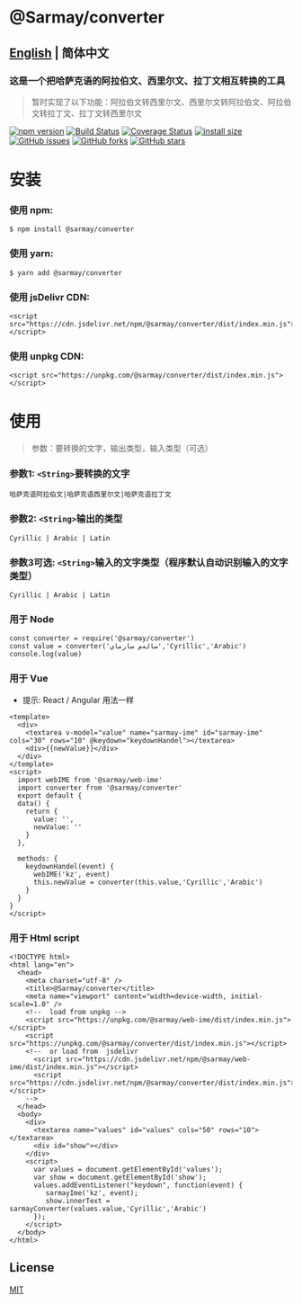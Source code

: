 # @Sarmay/converter

## [English](https://github.com/Sarmay/sarmay-converter#readme) | 简体中文

### 这是一个把哈萨克语的阿拉伯文、西里尔文、拉丁文相互转换的工具

> 暂时实现了以下功能：阿拉伯文转西里尔文、西里尔文转阿拉伯文、阿拉伯文转拉丁文、拉丁文转西里尔文

[![npm version](https://img.shields.io/npm/v/@sarmay/converter.svg?style=flat-square)](https://www.npmjs.org/package/@sarmay/converter)
[![Build Status](https://www.travis-ci.com/Sarmay/sarmay-converter.svg?branch=master)](https://www.travis-ci.com/Sarmay/sarmay-converter)    [![Coverage Status](https://coveralls.io/repos/github/Sarmay/sarmay-converter/badge.svg?branch=main)](https://coveralls.io/github/Sarmay/sarmay-converter?branch=main)   [![install size](https://packagephobia.now.sh/badge?p=@sarmay/converter)](https://packagephobia.now.sh/result?p=@sarmay/converter)
[![GitHub issues](https://img.shields.io/github/issues/Sarmay/sarmay-converter)](https://github.com/Sarmay/sarmay-converter/issues)   [![GitHub forks](https://img.shields.io/github/forks/Sarmay/sarmay-converter)](https://github.com/Sarmay/sarmay-converter/network)   [![GitHub stars](https://img.shields.io/github/stars/Sarmay/sarmay-converter)](https://github.com/Sarmay/sarmay-converter/stargazers)


# 安装

### 使用 npm:

```shell
$ npm install @sarmay/converter
```

### 使用 yarn:

```shell
$ yarn add @sarmay/converter
```

### 使用 jsDelivr CDN:

```
<script src="https://cdn.jsdelivr.net/npm/@sarmay/converter/dist/index.min.js"></script>
```
### 使用 unpkg CDN:

```
<script src="https://unpkg.com/@sarmay/converter/dist/index.min.js"></script>
```

# 使用

> 参数：要转换的文字，输出类型，输入类型（可选）

### 参数1:  `<String>`要转换的文字

```
哈萨克语阿拉伯文|哈萨克语西里尔文|哈萨克语拉丁文
```

### 参数2:  `<String>`输出的类型

```
Cyrillic | Arabic | Latin
```

### 参数3可选:  `<String>`输入的文字类型（程序默认自动识别输入的文字类型）

```
Cyrillic | Arabic | Latin
```


### 用于 Node

```
const converter = require('@sarmay/converter')
const value = converter('سالەم سارماي','Cyrillic','Arabic')
console.log(value)
```

### 用于 Vue
-    提示: React / Angular  用法一样

```
<template>
  <div>
    <textarea v-model="value" name="sarmay-ime" id="sarmay-ime" cols="30" rows="10" @keydown="keydownHandel"></textarea>
    <div>{{newValue}}</div>
  </div>
</template>
<script>
  import webIME from '@sarmay/web-ime'
  import converter from '@sarmay/converter'
  export default {
  data() {
    return {
      value: '',
      newValue: ''
    }
  },

  methods: {
    keydownHandel(event) {
      webIME('kz', event)
      this.newValue = converter(this.value,'Cyrillic','Arabic')
    }
  }
}
</script>
```
### 用于 Html script

```
<!DOCTYPE html>
<html lang="en">
  <head>
    <meta charset="utf-8" />
    <title>@Sarmay/converter</title>
    <meta name="viewport" content="width=device-width, initial-scale=1.0" />
    <!--  load from unpkg -->
    <script src="https://unpkg.com/@sarmay/web-ime/dist/index.min.js"></script>
    <script src="https://unpkg.com/@sarmay/converter/dist/index.min.js"></script>
    <!--  or load from  jsdelivr
      <script src="https://cdn.jsdelivr.net/npm/@sarmay/web-ime/dist/index.min.js"></script>
      <script src="https://cdn.jsdelivr.net/npm/@sarmay/converter/dist/index.min.js"></script>
    -->
  </head>
  <body>
    <div>
      <textarea name="values" id="values" cols="50" rows="10"></textarea>
      <div id="show"></div>
    </div>
    <script>
      var values = document.getElementById('values');
      var show = document.getElementById('show');
      values.addEventListener("keydown", function(event) {
         sarmayIme('kz', event);
         show.innerText = sarmayConverter(values.value,'Cyrillic','Arabic')
      });
    </script>
  </body>
</html>
```

## License

[MIT](LICENSE)